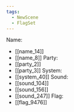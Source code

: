 ```yaml
---
tags:
  - NewScene
  - FlagSet
---
```

Name:
- [[name_14]]
- [[name_8]]
Party:
- [[party_2]]
- [[party_3]]
System:
- [[system_40]]
Sound:
- [[sound_104]]
- [[sound_156]]
- [[sound_247]]
Flag:
- [[flag_9476]]
